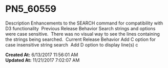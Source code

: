 # PN5_60559

Description Enhancements to the SEARCH command for compatibility with D3 functionality  Previous Release Behavior Search strings and options were case sensitive.  There was no visual way to see the lines containing the strings being searched.  Current Release Behavior Add C option for case insensitive string search  Add D option to display line(s) c  

**Created At:** 6/13/2017 11:56:01 AM  
**Updated At:** 11/21/2017 7:02:07 AM  

